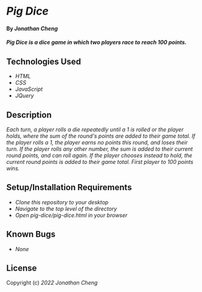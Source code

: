 # _Pig Dice_

#### By _**Jonathan Cheng**_

#### _Pig Dice is a dice game in which two players race to reach 100 points._

## Technologies Used

- _HTML_
- _CSS_
- _JavaScript_
- _JQuery_

## Description

_Each turn, a player rolls a die repeatedly until a 1 is rolled or the player holds, where the sum of the round's points are added to their game total. If the player rolls a 1, the player earns no points this round, and loses their turn. If the player rolls any other number, the sum is added to their current round points, and can roll again. If the player chooses instead to hold, the current round points is added to their game total. First player to 100 points wins._

## Setup/Installation Requirements

- _Clone this repository to your desktop_
- _Navigate to the top level of the directory_
- _Open pig-dice/pig-dice.html in your browser_

## Known Bugs

- _None_

## License

Copyright (c) _2022_ _Jonathan Cheng_

